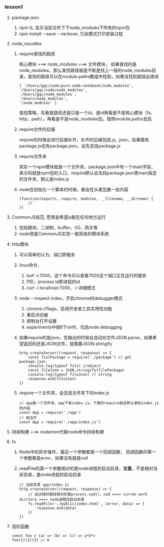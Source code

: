 ### lesson1

1. package.json

    1. npm ls, 显示当前文件下下node_modules下所有的npm包
    2. npm install --save --verbose, 冗余模式打印安装过程
2. node_moudles
    
    1. require查找的路径

        核心模块 ===> node_modules ===> 文件模块，
        如果查找的是node_modules，那么查找路径就是不断是找上一级的node_modules目录，查找的路径可以在module.paths数组中找到，如果没找到就抛出错误
        ```
        [ '/Users/gqc/code/pure-node-notebook/node_modules',
        '/Users/gqc/code/node_modules',
        '/Users/gqc/node_modules',
        '/Users/node_modules',
        '/node_modules' ]
        ```
        查找策略，先看是路径还是只是一个id，是id再看是不是核心模块（fs，http，path），再看是不是node_modules包，按照module.paths去找
    2. require文件的后缀

        require的时候会进行后缀补齐，补齐的后缀包括.js, .json，如果既有package.js也有package.json，会先去找package.js
    3. requrie文件夹
    
        其实一个npm模块就是一个文件夹，package.json中有一个main字段，表示的就是npm包的入口，require默认会去找package.json里main指定的文件夹，默认是index.js
    4. node在初始化一个脚本的时候，都会在头尾包裹一些内容
        
        ```
        (function(exports, require, modules, __filename, __dirname) {
            // 
        })
        ```
3. CommonJS规范, 愿景是希望js能在任何地方运行

    1. 包括模块，二进制，buffer，I/O，网关等
    2. node借鉴CommonJS实现一套简易的模块系统
4. http模块

    1. 可以简单的认为，端口即服务
    2. linux命令，

        1. lsof -i:7000，这个命令可以查看7000这个端口正在运行的服务
        2. PID，process id即进程的id
        3. curl -i localhost:7000，-i 详细模式
    3. node --inspect index，开启chrome的debugger模式

        1. chrome://flags，启用开发者工具实用性功能
        2. 重启浏览器
        3. 控制台打开设置
        4. experiments中按6下shift，勾选node debugging
    4. 如果requrie的是json，在输出的时候会自动对文件JSON.parse，如果希望返回的还是JSON文件，就需要JSON.stringify

        ```
        http.createServer((request, response) => {
            const fielPackage = require('./package') // get package.json
            console.log(typeof file) //object
            const fileJson = JSON.stringify(filePackage)
            console.log(typeof fileJson) // string
            response.end(fileJson)
        })
        ```
    5. require一个文件夹，会去找文件夹下的index.js

        ```
        // app是一个文件夹，app下有index.js，下面的require就会默认拿到index.js的内容
        const App = require('./app')
        // 相当于
        const App = require('./app/index.js')
        ```
5. 持续构建 ===> nodemon代替node命令持续构建
6. fs

    1. Node中的异步操作，最后一个参数都是一个回调函数， 回调函数的第一个参数都是error，如果没有就是null
    2. readFile的第一个参数相对的是node进程的启动目录，**注意**，不是相对当前目录，是node进程的启动目录

        ```
        // 当前目录 app/index.js
        http.createServer((request, response) => {
            // 这边相对路径相对的是process.cwd()，cwd ===> curren work dirctory ===> node进程的启动目录
            fs.readFile('./public/index.html', (error, data) => {
                response.end(data)
            }) 
        })
        ```
7. 高阶函数

    ```
    const foo = (a) => (b) => (c) => a*b*c
    foo(1)(2)(3) // 6
    ```